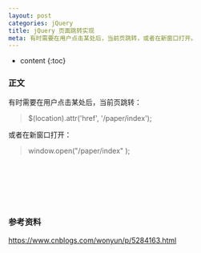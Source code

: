 ```yaml
---
layout: post
categories: jQuery
title: jQuery 页面跳转实现
meta: 有时需要在用户点击某处后，当前页跳转，或者在新窗口打开。
---
```

* content
{:toc}

### 正文

有时需要在用户点击某处后，当前页跳转：
> $(location).attr('href', '/paper/index'); 

或者在新窗口打开：
> window.open("/paper/index" );
  

<br/><br/><br/><br/><br/>
### 参考资料 

<https://www.cnblogs.com/wonyun/p/5284163.html>
